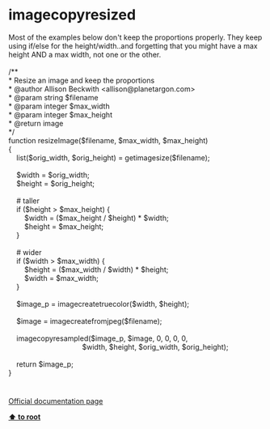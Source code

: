 # imagecopyresized




<div class="phpcode"><span class="html">
Most of the examples below don&apos;t keep the proportions properly. They keep using if/else for the height/width..and forgetting that you might have a max height AND a max width, not one or the other.<br><br>/**<br>* Resize an image and keep the proportions<br>* @author Allison Beckwith &lt;allison@planetargon.com&gt;<br>* @param string $filename<br>* @param integer $max_width<br>* @param integer $max_height<br>* @return image<br>*/<br>function resizeImage($filename, $max_width, $max_height)<br>{<br>&#xA0; &#xA0; list($orig_width, $orig_height) = getimagesize($filename);<br><br>&#xA0; &#xA0; $width = $orig_width;<br>&#xA0; &#xA0; $height = $orig_height;<br><br>&#xA0; &#xA0; # taller<br>&#xA0; &#xA0; if ($height &gt; $max_height) {<br>&#xA0; &#xA0; &#xA0; &#xA0; $width = ($max_height / $height) * $width;<br>&#xA0; &#xA0; &#xA0; &#xA0; $height = $max_height;<br>&#xA0; &#xA0; }<br><br>&#xA0; &#xA0; # wider<br>&#xA0; &#xA0; if ($width &gt; $max_width) {<br>&#xA0; &#xA0; &#xA0; &#xA0; $height = ($max_width / $width) * $height;<br>&#xA0; &#xA0; &#xA0; &#xA0; $width = $max_width;<br>&#xA0; &#xA0; }<br><br>&#xA0; &#xA0; $image_p = imagecreatetruecolor($width, $height);<br><br>&#xA0; &#xA0; $image = imagecreatefromjpeg($filename);<br><br>&#xA0; &#xA0; imagecopyresampled($image_p, $image, 0, 0, 0, 0, <br>&#xA0; &#xA0; &#xA0; &#xA0; &#xA0; &#xA0; &#xA0; &#xA0; &#xA0; &#xA0; &#xA0; &#xA0; &#xA0; &#xA0; &#xA0; &#xA0; &#xA0; &#xA0;&#xA0; $width, $height, $orig_width, $orig_height);<br><br>&#xA0; &#xA0; return $image_p;<br>}</span>
</div>
  

#

[Official documentation page](https://www.php.net/manual/en/function.imagecopyresized.php)

**[⬆ to root](/)**